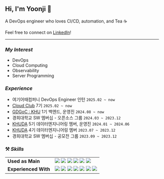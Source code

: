 ## Hi, I'm Yoonji 👋
A DevOps engineer who loves CI/CD, automation, and Tea ☕

Feel free to connect on [LinkedIn](https://www.linkedin.com/in/yoonji-heo/)!

- - -

### *My Interest*
- DevOps
- Cloud Computing
- Observability
- Server Programming

### *Experience*
- 여기어때컴퍼니 DevOps Engineer 인턴 `2025.02 ~ now`
- [Cloud Club](https://www.cloudclub.kr/) 7기 `2025.02 ~ now`
- [GDGoC : KHU](https://github.com/GDG-on-Campus-KHU) 1기 백엔드, 운영진 `2024.08 ~ now`
- 경희대학교 SW 멤버십 - 오픈소스 그룹 `2024.03 ~ 2023.12`
- [KHUDA](https://github.com/khuda-data) 5기 데이터엔지니어링 멤버, 운영진 `2024.01 ~ 2024.06`
- [KHUDA](https://github.com/khuda-data) 4기 데이터엔지니어링 멤버 `2023.07 ~ 2023.12`
- 경희대학교 SW 멤버십 - 공모전 그룹 `2023.09 ~ 2023.12`

### ⚒️ *Skills*

|  |  |
| --- | --- |
| **Used as Main** | <img src="https://img.shields.io/badge/Kubernetes-326CE5?style=for-the-badge&logo=Kubernetes&logoColor=white"/></a> <img src="https://img.shields.io/badge/ArgoCD-EF7B4D?style=for-the-badge&logo=Argo&logoColor=white"/></a> <img src="https://img.shields.io/badge/Gitlab CI-FC6D26?style=for-the-badge&logo=Gitlab&logoColor=white"/></a> <img src="https://img.shields.io/badge/AWS-232F3E?style=for-the-badge&logo=AmazonWebServices&logoColor=white"/></a> <img src="https://img.shields.io/badge/Java-007396?style=for-the-badge&logo=OpenJDK&logoColor=white"/></a> <img src="https://img.shields.io/badge/Go-00ADD8?style=for-the-badge&logo=Go&logoColor=white"/></a> |
| **Experienced With** | <img src="https://img.shields.io/badge/GCP-4285F4?style=for-the-badge&logo=GoogleCloud&logoColor=white"/></a> <img src="https://img.shields.io/badge/Terraform-844FBA?style=for-the-badge&logo=Terraform&logoColor=white"/></a> <img src="https://img.shields.io/badge/MySQL-4479A1?style=for-the-badge&logo=MySQL&logoColor=white"/></a> <img src="https://img.shields.io/badge/FastAPI-009688?style=for-the-badge&logo=FastAPI&logoColor=white"/></a> <img src="https://img.shields.io/badge/Apache Airflow-017CEE?style=for-the-badge&logo=ApacheAirflow&logoColor=white"/></a> <img src="https://img.shields.io/badge/Apache Spark-E25A1C?style=for-the-badge&logo=ApacheSpark&logoColor=white"/></a> <img src="https://img.shields.io/badge/Flutter-02569B?style=for-the-badge&logo=Flutter&logoColor=white"/></a>  |
<br/>
<br/>
